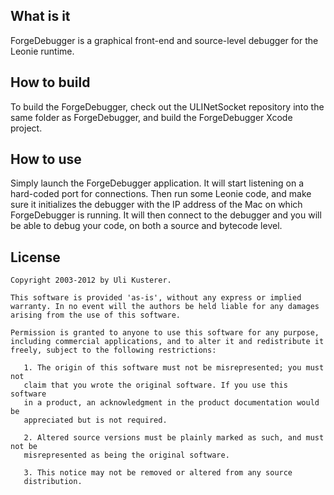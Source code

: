 What is it
----------

ForgeDebugger is a graphical front-end and source-level debugger for the Leonie runtime.


How to build
------------

To build the ForgeDebugger, check out the ULINetSocket repository into the same folder as ForgeDebugger, and build the ForgeDebugger Xcode project.


How to use
----------

Simply launch the ForgeDebugger application. It will start listening on a hard-coded port for connections. Then run some Leonie code, and make sure it initializes the debugger with the IP address of the Mac on which ForgeDebugger is running. It will then connect to the debugger and you will be able to debug your code, on both a source and bytecode level.


License
-------

	Copyright 2003-2012 by Uli Kusterer.
	
	This software is provided 'as-is', without any express or implied
	warranty. In no event will the authors be held liable for any damages
	arising from the use of this software.
	
	Permission is granted to anyone to use this software for any purpose,
	including commercial applications, and to alter it and redistribute it
	freely, subject to the following restrictions:
	
	   1. The origin of this software must not be misrepresented; you must not
	   claim that you wrote the original software. If you use this software
	   in a product, an acknowledgment in the product documentation would be
	   appreciated but is not required.
	
	   2. Altered source versions must be plainly marked as such, and must not be
	   misrepresented as being the original software.
	
	   3. This notice may not be removed or altered from any source
	   distribution.
     
